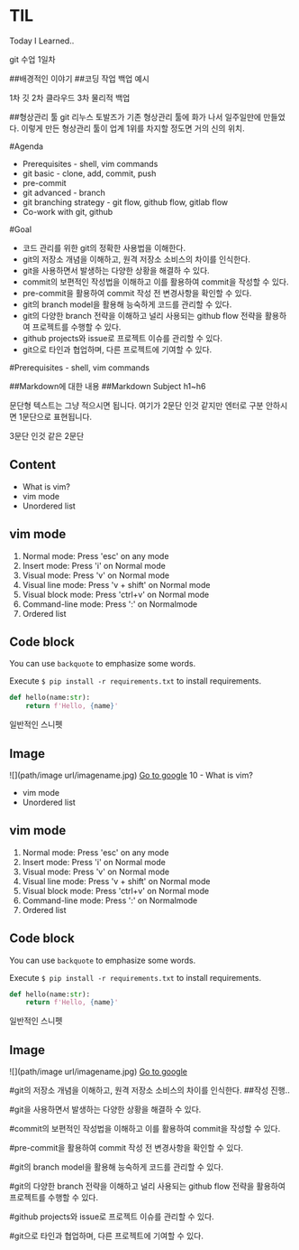 # TIL
Today I Learned..

git 수업 1일차

##배경적인 이야기
##코딩 작업 백업 예시

1차 깃
2차 클라우드
3차 물리적 백업

##형상관리 툴 git
리누스 토발즈가 기존 형상관리 툴에 화가 나서 일주일만에 만들었다.
이렇게 만든 형상관리 툴이 업계 1위를 차지할 정도면 거의 신의 위치.

#Agenda
- Prerequisites - shell, vim commands
- git basic - clone, add, commit, push
- pre-commit
- git advanced - branch
- git branching strategy - git flow, github flow, gitlab flow
- Co-work with git, github

#Goal
- 코드 관리를 위한 git의 정확한 사용법을 이해한다.
- git의 저장소 개념을 이해하고, 원격 저장소 소비스의 차이를 인식한다.
- git을 사용하면서 발생하는 다양한 상황을 해결하 수 있다.
- commit의 보편적인 작성법을 이해하고 이를 활용하여 commit을 작성할 수 있다. 
- pre-commit을 활용하여 commit 작성 전 변경사항을 확인할 수 있다. 
- git의 branch model을 활용해 능숙하게 코드를 관리할 수 있다. 
- git의 다양한 branch 전략을 이해하고 널리 사용되는 github flow 전략을 활용하여 프로젝트를 수행할 수 있다. 
- github projects와 issue로 프로젝트 이슈를 관리할 수 있다. 
- git으로 타인과 협업하며, 다른 프로젝트에 기여할 수 있다.

#Prerequisites - shell, vim commands

##Markdown에 대한 내용
##Markdown Subject h1~h6

문단형 텍스트는 그냥 적으시면 됩니다.
여기가 2문단 인것 같지만 엔터로 구분 안하시면 1문단으로 표현됩니다.

3문단 인것 같은 2문단

## Content

- What is vim?
- vim mode
- Unordered list

## vim mode

1. Normal mode: Press 'esc' on any mode
2. Insert mode: Press 'i' on Normal mode
3. Visual mode: Press 'v' on Normal mode
3. Visual line mode: Press 'v + shift' on Normal mode
3. Visual block mode: Press 'ctrl+v' on Normal mode
4. Command-line mode: Press ':' on Normalmode
5. Ordered list

## Code block

You can use `backquote` to emphasize some words.

Execute `$ pip install -r requirements.txt` to install requirements.

```python
def hello(name:str):
    return f'Hello, {name}'
```
일반적인 스니펫

## Image

![](path/image url/imagename.jpg)
[Go to google](https://www.google.com/) 10 - What is vim?
- vim mode
- Unordered list

## vim mode

1. Normal mode: Press 'esc' on any mode
2. Insert mode: Press 'i' on Normal mode
3. Visual mode: Press 'v' on Normal mode
3. Visual line mode: Press 'v + shift' on Normal mode
3. Visual block mode: Press 'ctrl+v' on Normal mode
4. Command-line mode: Press ':' on Normalmode
5. Ordered list

## Code block

You can use `backquote` to emphasize some words.

Execute `$ pip install -r requirements.txt` to install requirements.

```python
def hello(name:str):
    return f'Hello, {name}'
```
일반적인 스니펫

## Image

![](path/image url/imagename.jpg)
[Go to google](https://www.google.com/) 


#git의 저장소 개념을 이해하고, 원격 저장소 소비스의 차이를 인식한다.
##작성 진행..

#git을 사용하면서 발생하는 다양한 상황을 해결하 수 있다.


#commit의 보편적인 작성법을 이해하고 이를 활용하여 commit을 작성할 수 있다. 


#pre-commit을 활용하여 commit 작성 전 변경사항을 확인할 수 있다. 


#git의 branch model을 활용해 능숙하게 코드를 관리할 수 있다. 


#git의 다양한 branch 전략을 이해하고 널리 사용되는 github flow 전략을 활용하여 프로젝트를 수행할 수 있다. 


#github projects와 issue로 프로젝트 이슈를 관리할 수 있다. 


#git으로 타인과 협업하며, 다른 프로젝트에 기여할 수 있다.

